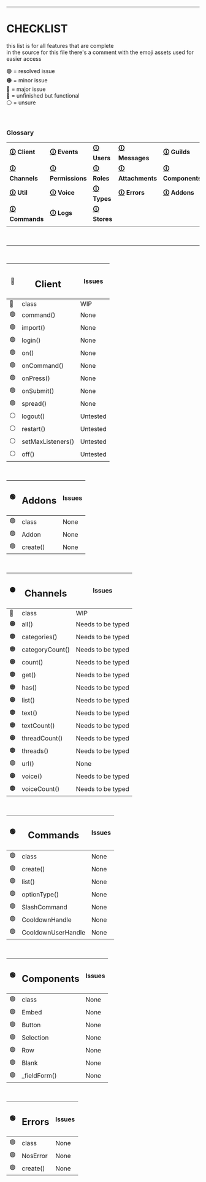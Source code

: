 [assets]: <> ( 
  🟢
  🟠
  🔴
  🔵
  ⚪
)


---


# CHECKLIST
this list is for all features that are complete<br>
in the source for this file there's a comment with the emoji assets used for easier access

🟢 = resolved issue<br>
🟠 = minor issue<br>
🔴 = major issue<br>
🔵 = unfinished but functional<br>
⚪ = unsure<br>

<br>

### Glossary
| | | | | |
| - | - | - | - | - |
| <b> [🛈](https://github.com/paigeroid/noscord.js/main/prog/CHECKLIST.md#client) Client </b> | <b> [🛈](https://github.com/paigeroid/noscord.js/main/prog/CHECKLIST.md#events) Events </b> | <b> [🛈](https://github.com/paigeroid/noscord.js/main/prog/CHECKLIST.md#users) Users </b> | <b> [🛈](https://github.com/paigeroid/noscord.js/main/prog/CHECKLIST.md#users) Messages </b> | <b> [🛈](https://github.com/paigeroid/noscord.js/main/prog/CHECKLIST.md#guilds) Guilds </b> |
| <b> [🛈](https://github.com/paigeroid/noscord.js/main/prog/CHECKLIST.md#channels) Channels </b> | <b> [🛈](https://github.com/paigeroid/noscord.js/main/prog/CHECKLIST.md#permissions) Permissions </b> | <b> [🛈](https://github.com/paigeroid/noscord.js/main/prog/CHECKLIST.md#roles) Roles </b> | <b> [🛈](https://github.com/paigeroid/noscord.js/main/prog/CHECKLIST.md#attachments) Attachments </b> | <b> [🛈](https://github.com/paigeroid/noscord.js/main/prog/CHECKLIST.md#components) Components </b> |
| <b> [🛈](https://github.com/paigeroid/noscord.js/main/prog/CHECKLIST.md#util) Util </b> | <b> [🛈](https://github.com/paigeroid/noscord.js/main/prog/CHECKLIST.md#voice) Voice </b> | <b> [🛈](https://github.com/paigeroid/noscord.js/main/prog/CHECKLIST.md#types) Types </b> | <b> [🛈](https://github.com/paigeroid/noscord.js/main/prog/CHECKLIST.md#errors) Errors </b> | <b> [🛈](https://github.com/paigeroid/noscord.js/main/prog/CHECKLIST.md#addons) Addons </b> |
| <b> [🛈](https://github.com/paigeroid/noscord.js/main/prog/CHECKLIST.md#commands) Commands </b> | <b> [🛈](https://github.com/paigeroid/noscord.js/main/prog/CHECKLIST.md#logs) Logs </b> | <b> [🛈](https://github.com/paigeroid/noscord.js/main/prog/CHECKLIST.md#stores) Stores </b> |
| | | | | |

<br>

---

<br>

| 🔵 | <h2>Client</h2> | Issues |
| - | - | - |
| 🔵 | class | WIP |
| 🟢 | command() | None |
| 🟢 | import() | None |
| 🟢 | login() | None |
| 🟢 | on() | None |
| 🟢 | onCommand() | None |
| 🟢 | onPress() | None |
| 🟢 | onSubmit() | None |
| 🟢 | spread() | None |
| ⚪ | logout() | Untested |
| ⚪ | restart() | Untested |
| ⚪ | setMaxListeners() | Untested |
| ⚪ | off() | Untested |
<br>

| 🟢 | <h2>Addons</h2> | Issues |
| - | - | - |
| 🟢 | class | None |
| 🟢 | Addon | None |
| 🟢 | create() | None |
<br>

| 🟠 | <h2>Channels</h2> | Issues
| - | - | - |
| 🔵 | class | WIP |
| 🟠 | all() | Needs to be typed |
| 🟠 | categories() | Needs to be typed |
| 🟠 | categoryCount() | Needs to be typed |
| 🟠 | count() | Needs to be typed |
| 🟠 | get() | Needs to be typed |
| 🟠 | has() | Needs to be typed |
| 🟠 | list() | Needs to be typed |
| 🟠 | text() | Needs to be typed |
| 🟠 | textCount() | Needs to be typed |
| 🟠 | threadCount() | Needs to be typed |
| 🟠 | threads() | Needs to be typed |
| 🟢 | url() | None |
| 🟠 | voice() | Needs to be typed |
| 🟠 | voiceCount() | Needs to be typed |
<br>

| 🟢 | <h2>Commands</h2> | Issues |
| - | - | - |
| 🟢 | class | None |
| 🟢 | create() | None |
| 🟢 | list() | None |
| 🟢 | optionType() | None |
| 🟢 | SlashCommand | None |
| 🟢 | CooldownHandle | None |
| 🟢 | CooldownUserHandle | None |
<br>

| 🟢 | <h2>Components</h2> | Issues |
| - | - | - |
| 🟢 | class | None |
| 🟢 | Embed | None |
| 🟢 | Button | None |
| 🟢 | Selection | None |
| 🟢 | Row | None |
| 🟢 | Blank | None |
| 🟢 | _fieldForm() | None |
<br>

| 🟢 | <h2>Errors</h2> | Issues |
| - | - | - |
| 🟢 | class | None |
| 🟢 | NosError | None |
| 🟢 | create() | None |
<br>
